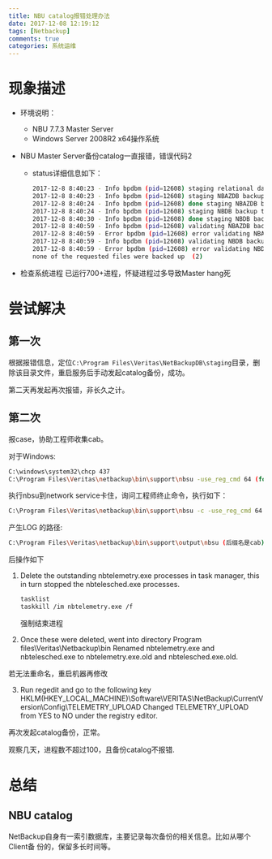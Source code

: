 ```yaml
---
title: NBU catalog报错处理办法
date: 2017-12-08 12:19:12
tags: [Netbackup]
comments: true
categories: 系统运维
---
```


# 现象描述

- 环境说明：

  - NBU 7.7.3 Master Server
  - Windows Server 2008R2 x64操作系统

- NBU Master Server备份catalog一直报错，错误代码2

  - status详细信息如下：

    ```bash
    2017-12-8 8:40:23 - Info bpdbm (pid=12608) staging relational database files for catalog backup
    2017-12-8 8:40:23 - Info bpdbm (pid=12608) staging NBAZDB backup to C:\Program Files\Veritas\NetBackupDB\staging
    2017-12-8 8:40:24 - Info bpdbm (pid=12608) done staging NBAZDB backup to C:\Program Files\Veritas\NetBackupDB\staging
    2017-12-8 8:40:24 - Info bpdbm (pid=12608) staging NBDB backup to C:\Program Files\Veritas\NetBackupDB\staging
    2017-12-8 8:40:30 - Info bpdbm (pid=12608) done staging NBDB backup to C:\Program Files\Veritas\NetBackupDB\staging
    2017-12-8 8:40:59 - Info bpdbm (pid=12608) validating NBAZDB backup in C:\Program Files\Veritas\NetBackupDB\staging
    2017-12-8 8:40:59 - Error bpdbm (pid=12608) error validating NBAZDB backup in C:\Program Files\Veritas\NetBackupDB\staging.
    2017-12-8 8:40:59 - Info bpdbm (pid=12608) validating NBDB backup in C:\Program Files\Veritas\NetBackupDB\staging
    2017-12-8 8:40:59 - Error bpdbm (pid=12608) error validating NBDB backup in C:\Program Files\Veritas\NetBackupDB\staging.
    none of the requested files were backed up  (2)

    ```

- 检查系统进程 已运行700+进程，怀疑进程过多导致Master hang死

<!--more-->

# 尝试解决

## 第一次

根据报错信息，定位`C:\Program Files\Veritas\NetBackupDB\staging`目录，删除该目录文件，重启服务后手动发起catalog备份，成功。

第二天再发起再次报错，非长久之计。



## 第二次

报case，协助工程师收集cab。

对于Windows:

```bash
C:\windows\system32\chcp 437
C:\Program Files\Veritas\netbackup\bin\support\nbsu -use_reg_cmd 64 (for 64bit)
```
执行nbsu到network service卡住，询问工程师终止命令，执行如下：

```bash
C:\Program Files\Veritas\netbackup\bin\support\nbsu -c -use_reg_cmd 64
```

产生LOG 的路径:

```bash
C:\Program Files\Veritas\netbackup\bin\support\output\nbsu (后缀名是cab)
```

后操作如下

1. Delete the outstanding nbtelemetry.exe processes in task manager, this in turn stopped the nbtelesched.exe processes. 

   ```bash
   tasklist
   taskkill /im nbtelemetry.exe /f
   ```

   强制结束进程

2. Once these were deleted, went into directory Program files\Veritas\Netbackup\bin 
  Renamed nbtelemetry.exe and nbtelesched.exe to nbtelemetry.exe.old and nbtelesched.exe.old. 

  若无法重命名，重启机器再修改

3. Run regedit and go to the following key 
  HKLM(HKEY_LOCAL_MACHINE)\Software\VERITAS\NetBackup\CurrentVersion\Config\TELEMETRY_UPLOAD 
  Changed TELEMETRY_UPLOAD from YES to NO under the registry editor.

  再次发起catalog备份，正常。

观察几天，进程数不超过100，且备份catalog不报错.

# 总结

## NBU catalog

NetBackup自身有一索引数据库，主要记录每次备份的相关信息。比如从哪个Client备
份的，保留多长时间等。 

